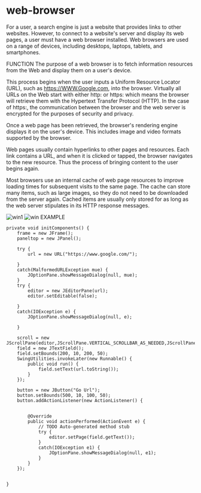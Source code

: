 # web-browser
For a user, a search engine is just a website that provides links to other websites. However, to connect to a website's server and display its web pages, a user must have a web browser installed.
Web browsers are used on a range of devices, including desktops, laptops, tablets, and smartphones.

FUNCTION
The purpose of a web browser is to fetch information resources from the Web and display them on a user's device.

This process begins when the user inputs a Uniform Resource Locator (URL), such as https://WWW.Google.com, into the browser. Virtually all URLs on the Web start with either http: or https: which means the browser will retrieve them with the Hypertext Transfer Protocol (HTTP). In the case of https:, the communication between the browser and the web server is encrypted for the purposes of security and privacy.

Once a web page has been retrieved, the browser's rendering engine displays it on the user's device. This includes image and video formats supported by the browser.

Web pages usually contain hyperlinks to other pages and resources. Each link contains a URL, and when it is clicked or tapped, the browser navigates to the new resource. Thus the process of bringing content to the user begins again.

Most browsers use an internal cache of web page resources to improve loading times for subsequent visits to the same page. The cache can store many items, such as large images, so they do not need to be downloaded from the server again. Cached items are usually only stored for as long as the web server stipulates in its HTTP response messages.



![win1](https://user-images.githubusercontent.com/54397128/92627141-9d578000-f2d3-11ea-9d85-e2842011a451.jpg)
![win](https://user-images.githubusercontent.com/54397128/92627146-9df01680-f2d3-11ea-8753-9407cc9ed4e3.jpg)
EXAMPLE

	private void initComponents() {
		frame = new JFrame();
		paneltop = new JPanel();
		
		try {
			url = new URL("https://www.google.com/");
			
		}
		catch(MalformedURLException mue) {
			JOptionPane.showMessageDialog(null, mue);
		}
		try {
			editor = new JEditorPane(url);
			editor.setEditable(false);
			
		}
		catch(IOException e) {
			JOptionPane.showMessageDialog(null, e);
			
		}
		
		scroll = new JScrollPane(editor,JScrollPane.VERTICAL_SCROLLBAR_AS_NEEDED,JScrollPane.HORIZONTAL_SCROLLBAR_AS_NEEDED);
		field = new JTextField();
		field.setBounds(200, 10, 200, 50);
		SwingUtilities.invokeLater(new Runnable() {
			public void run() {
				field.setText(url.toString());
			}
		});
		
		button = new JButton("Go Url");
		button.setBounds(500, 10, 100, 50);
		button.addActionListener(new ActionListener() {
		

			@Override
			public void actionPerformed(ActionEvent e) {
				// TODO Auto-generated method stub
				try {
					editor.setPage(field.getText());
				}
				catch(IOException e1) {
					JOptionPane.showMessageDialog(null, e1);
				}
			}
		});
	
	
	}
  
  
